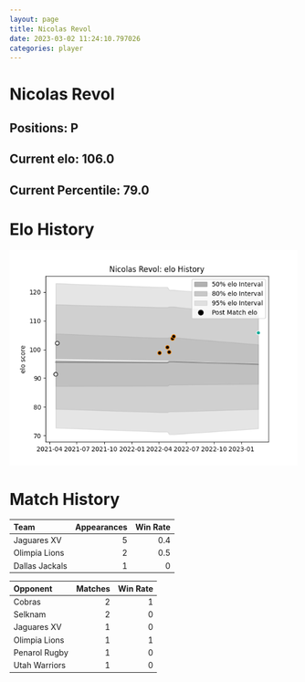 ```yaml
---  
layout: page  
title: Nicolas Revol  
date: 2023-03-02 11:24:10.797026  
categories: player  
---
```

# Nicolas Revol

## Positions: P

## Current elo: 106.0

## Current Percentile: 79.0

# Elo History


![elo history](history_NicolasRevol.png)
# Match History


| Team           |   Appearances |   Win Rate |
|:---------------|--------------:|-----------:|
| Jaguares XV    |             5 |        0.4 |
| Olimpia Lions  |             2 |        0.5 |
| Dallas Jackals |             1 |        0   |

| Opponent      |   Matches |   Win Rate |
|:--------------|----------:|-----------:|
| Cobras        |         2 |          1 |
| Selknam       |         2 |          0 |
| Jaguares XV   |         1 |          0 |
| Olimpia Lions |         1 |          1 |
| Penarol Rugby |         1 |          0 |
| Utah Warriors |         1 |          0 |